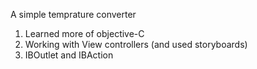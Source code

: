 A simple temprature converter

1. Learned more of objective-C
2. Working with View controllers (and used storyboards)
3. IBOutlet and IBAction
